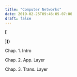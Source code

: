 ```yaml
---
title: "Computer Networks"
date: 2019-02-25T09:46:09-07:00
draft: false
---
```


**[**

[PPT]: ../files/Networks_PPT.rar	"Computer Networks PPT"

**]()** 

Chap. 1. Intro

Chap. 2. App. Layer

Chap. 3. Trans. Layer